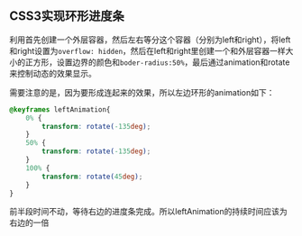 ## CSS3实现环形进度条

利用首先创建一个外层容器，然后左右等分这个容器（分别为left和right），将left和right设置为`overflow: hidden`，然后在left和right里创建一个和外层容器一样大小的正方形，设置边界的颜色和`boder-radius:50%`，最后通过animation和rotate来控制动态的效果显示。



需要注意的是，因为要形成连起来的效果，所以左边环形的animation如下：

```css
@keyframes leftAnimation{
    0% {
        transform: rotate(-135deg);
    }
    50% {
        transform: rotate(-135deg);
    }
    100% {
        transform: rotate(45deg);
    }
}
```

前半段时间不动，等待右边的进度条完成。所以leftAnimation的持续时间应该为右边的一倍